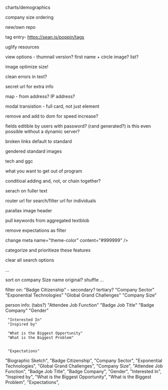 

charts/demographics

company size ordering

new/own repo

tag entry- https://sean.is/poppin/tags

uglify resources

view options -
	thumnail version? first name + circle image?
	list?

image optimize size!

clean errors in text?

secret url for extra info

map - from address? IP address?

modal transistion - full card, not just <a> element

remove and add to dom for speed increase?

fields editible by users with password? (rand generated?)
	is this even possible without a dynamic server?

broken links default to standard

gendered standard images

tech and ggc

what you want to get out of program

conditioal adding
	and, not, or
		chain together?

serach on fuller text

router
	url for search/filter
	url for individuals

parallax image header


pull keywords from aggregated textblob

remove expectations as filter

change meta name="theme-color" content="#999999" />


categorize and prioritieze these features

clear all search options


...

sort on
	company Size
	name
	original?
	shuffle
	...

filter on:
	"Badge Citizenship" 		- secondary? tertiary?
	"Company Sector"
	"Exponential Technologies"
	"Global Grand Challenges"
	"Company Size"



person info: (tabs?)
	"Attendee Job Function"
	"Badge Job Title"
	"Badge Company"
	"Gender"


	 "Interested In"
	 "Inspired by"

	 "What is the Biggest Opportunity"
	 "What is the Biggest Problem"


	 "Expectations"

"Biographic Sketch",
"Badge Citizenship",
"Company Sector",
"Exponential Technologies",
"Global Grand Challenges",
"Company Size",
"Attendee Job Function",
"Badge Job Title",
"Badge Company",
"Gender",
"Interested In",
"Inspired by",
"What is the Biggest Opportunity",
"What is the Biggest Problem",
"Expectations",